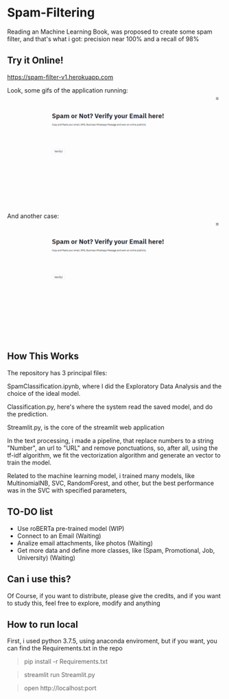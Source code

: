 # Spam-Filtering

Reading an Machine Learning Book, was proposed to create some spam filter, and that's what i got: precision near 100% and a recall of 98%

## Try it Online!

https://spam-filter-v1.herokuapp.com

Look, some gifs of the application running:
![](spam1.gif)
And another case:
![](spam2.gif)


## How This Works

The repository has 3 principal files:

SpamClassification.ipynb, where I did the Exploratory Data Analysis and the choice of the ideal model.

Classification.py, here's where the system read the saved model, and do the prediction.

Streamlit.py, is the core of the streamlit web application


In the text processing, i made a pipeline, that replace numbers to a string "Number", an url to "URL" and remove ponctuations, so, after all, using the tf-idf algorithm, we fit the vectorization algorithm and generate an vector to train the model.

Related to the machine learning model, i trained many models, like MultinomialNB, SVC, RandomForest, and other, but the best performance was in the SVC with specified parameters,

## TO-DO list

- Use roBERTa pre-trained model (WIP)
- Connect to an Email (Waiting)
- Analize email attachments, like photos (Waiting)
- Get more data and define more classes, like (Spam, Promotional, Job, University) (Waiting)

## Can i use this?

Of Course, if you want to distribute, please give the credits, and if you want to study this, feel free to explore, modify and anything

## How to run local

First, i used python 3.7.5, using anaconda enviroment, but if you want, you can find the Requirements.txt in the repo
>pip install -r Requirements.txt

>streamlit run Streamlit.py

>open http://localhost:port
